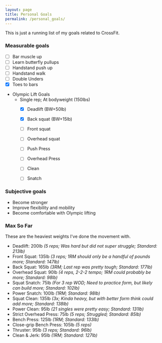 ```yaml
---
layout: page
title: Personal Goals
permalink: /personal_goals/
---
```


This is just a running list of my goals related to CrossFit.

### Measurable goals
- [ ] Bar muscle up
- [ ] Learn butterfly pullups
- [ ] Handstand push up
- [ ] Handstand walk
- [ ] Double Unders
- [X] Toes to bars
- Olympic Lift Goals
    - Single rep; At bodyweight (150lbs)
        - [X] Deadlift (BW+50lb)
        - [X] Back squat (BW+15lb)
        - [ ] Front squat
        - [ ] Overhead squat
        - [ ] Push Press
        - [ ] Overhead Press
        - [ ] Clean
        - [ ] Snatch


### Subjective goals
- Become stronger
- Improve flexibility and mobility
- Become comfortable with Olympic lifting


### Max So Far

These are the heaviest weights I've done the movement with.

- Deadlift: 200lb _(5 reps; Was hard but did not super struggle; Standard: 213lb)_
- Front Squat: 135lb _(3 reps; 1RM should only be a handful of pounds more; Standard: 147lb)_
- Back Squat: 165lb _(3RM; Last rep was pretty tough; Standard: 177lb)_
- Overhead Squat: 90lb _(4 reps, 2-2-2 tempo; 1RM could probably be more; Standard: 98lb)_
- Squat Snatch: 75lb _(For 3 rep WOD; Need to practice form, but likely can build more; Standard: 102lb)_
- Power Snatch: 100lb _(1RM; Standard: 98lb)_
- Squat Clean: 135lb _(3x; Kinda heavy, but with better form think could add more; Standard: 138lb)_
- Power Clean: 95lb _(21 singles were pretty easy; Standard: 131lb)_
- Strict Overhead Press: 75lb _(5 reps; Struggled; Standard: 85lb)_
- Bench Press: 125lb _(1RM; Standard: 133lb)_
- Close-grip Bench Press: 105lb _(5 reps)_
- Thruster: 95lb _(3 reps; Standard: 96lb)_
- Clean & Jerk: 95lb _(1RM; Standard: 127lb)_

